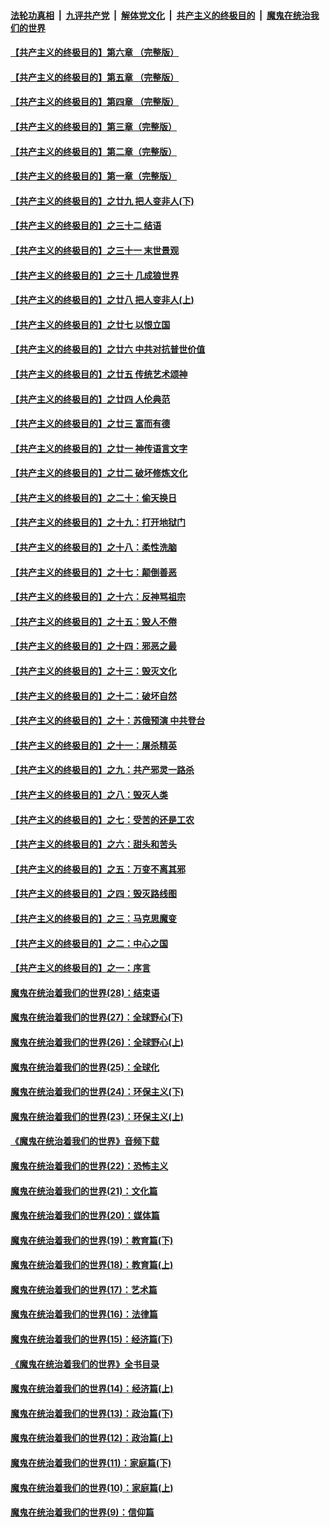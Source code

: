 ####  [法轮功真相](../../../../basic/blob/master/README.md?t=05141301) &nbsp;|&nbsp; [九评共产党](../../../../9ping.md/blob/master/README.md?t=05141301) &nbsp;|&nbsp; [解体党文化](../../../../jtdwh.md/blob/master/README.md?t=05141301)  &nbsp;|&nbsp; [共产主义的终极目的](../../../../gczydzjmd.md/blob/master/README.md?t=05141301) &nbsp;|&nbsp; [魔鬼在统治我们的世界](../../../../mgztzwmdsj.md/blob/master/README.md?t=05141301) 

#### [【共产主义的终极目的】第六章 （完整版）](../pages/nsc422/n11428913.md?t=05141301) 

#### [【共产主义的终极目的】第五章 （完整版）](../pages/nsc422/n11428912.md?t=05141301) 

#### [【共产主义的终极目的】第四章 （完整版）](../pages/nsc422/n11428907.md?t=05141301) 

#### [【共产主义的终极目的】第三章（完整版）](../pages/nsc422/n11428848.md?t=05141301) 

#### [【共产主义的终极目的】第二章（完整版）](../pages/nsc422/n11428831.md?t=05141301) 

#### [【共产主义的终极目的】第一章（完整版）](../pages/nsc422/n11417651.md?t=05141301) 

#### [【共产主义的终极目的】之廿九 把人变非人(下)](../pages/nsc422/n11344140.md?t=05141301) 

#### [【共产主义的终极目的】之三十二 结语](../pages/nsc422/n11360535.md?t=05141301) 

#### [【共产主义的终极目的】之三十一 末世景观](../pages/nsc422/n11351129.md?t=05141301) 

#### [【共产主义的终极目的】之三十 几成狼世界](../pages/nsc422/n11348280.md?t=05141301) 

#### [【共产主义的终极目的】之廿八 把人变非人(上)](../pages/nsc422/n11340492.md?t=05141301) 

#### [【共产主义的终极目的】之廿七 以恨立国](../pages/nsc422/n11336944.md?t=05141301) 

#### [【共产主义的终极目的】之廿六 中共对抗普世价值](../pages/nsc422/n11324785.md?t=05141301) 

#### [【共产主义的终极目的】之廿五 传统艺术颂神](../pages/nsc422/n11296396.md?t=05141301) 

#### [【共产主义的终极目的】之廿四 人伦典范](../pages/nsc422/n11296397.md?t=05141301) 

#### [【共产主义的终极目的】之廿三 富而有德](../pages/nsc422/n11283598.md?t=05141301) 

#### [【共产主义的终极目的】之廿一 神传语言文字](../pages/nsc422/n11263265.md?t=05141301) 

#### [【共产主义的终极目的】之廿二 破坏修炼文化](../pages/nsc422/n11245728.md?t=05141301) 

#### [【共产主义的终极目的】之二十：偷天换日](../pages/nsc422/n11238846.md?t=05141301) 

#### [【共产主义的终极目的】之十九：打开地狱门](../pages/nsc422/n11206376.md?t=05141301) 

#### [【共产主义的终极目的】之十八：柔性洗脑](../pages/nsc422/n11199994.md?t=05141301) 

#### [【共产主义的终极目的】之十七：颠倒善恶](../pages/nsc422/n11179782.md?t=05141301) 

#### [【共产主义的终极目的】之十六：反神骂祖宗](../pages/nsc422/n11166798.md?t=05141301) 

#### [【共产主义的终极目的】之十五：毁人不倦](../pages/nsc422/n11166792.md?t=05141301) 

#### [【共产主义的终极目的】之十四：邪恶之最](../pages/nsc422/n11150249.md?t=05141301) 

#### [【共产主义的终极目的】之十三：毁灭文化](../pages/nsc422/n11135227.md?t=05141301) 

#### [【共产主义的终极目的】之十二：破坏自然](../pages/nsc422/n11135214.md?t=05141301) 

#### [【共产主义的终极目的】之十：苏俄预演 中共登台](../pages/nsc422/n11118424.md?t=05141301) 

#### [【共产主义的终极目的】之十一：屠杀精英](../pages/nsc422/n11118442.md?t=05141301) 

#### [【共产主义的终极目的】之九：共产邪灵一路杀](../pages/nsc422/n11114139.md?t=05141301) 

#### [【共产主义的终极目的】之八：毁灭人类](../pages/nsc422/n11108503.md?t=05141301) 

#### [【共产主义的终极目的】之七：受苦的还是工农](../pages/nsc422/n11101809.md?t=05141301) 

#### [【共产主义的终极目的】之六：甜头和苦头](../pages/nsc422/n11096971.md?t=05141301) 

#### [【共产主义的终极目的】之五：万变不离其邪](../pages/nsc422/n11091285.md?t=05141301) 

#### [【共产主义的终极目的】之四：毁灭路线图](../pages/nsc422/n11086284.md?t=05141301) 

#### [【共产主义的终极目的】之三：马克思魔变](../pages/nsc422/n11061941.md?t=05141301) 

#### [【共产主义的终极目的】之二：中心之国](../pages/nsc422/n11047728.md?t=05141301) 

#### [【共产主义的终极目的】之一：序言](../pages/nsc422/n11086077.md?t=05141301) 

#### [魔鬼在统治着我们的世界(28)：结束语](../pages/nsc422/n10936246.md?t=05141301) 

#### [魔鬼在统治着我们的世界(27)：全球野心(下)](../pages/nsc422/n10928319.md?t=05141301) 

#### [魔鬼在统治着我们的世界(26)：全球野心(上)](../pages/nsc422/n10900318.md?t=05141301) 

#### [魔鬼在统治着我们的世界(25)：全球化](../pages/nsc422/n10788205.md?t=05141301) 

#### [魔鬼在统治着我们的世界(24)：环保主义(下)](../pages/nsc422/n10695307.md?t=05141301) 

#### [魔鬼在统治着我们的世界(23)：环保主义(上)](../pages/nsc422/n10688613.md?t=05141301) 

#### [《魔鬼在统治着我们的世界》音频下载](../pages/nsc422/n10635553.md?t=05141301) 

#### [魔鬼在统治着我们的世界(22)：恐怖主义](../pages/nsc422/n10614727.md?t=05141301) 

#### [魔鬼在统治着我们的世界(21)：文化篇](../pages/nsc422/n10597706.md?t=05141301) 

#### [魔鬼在统治着我们的世界(20)：媒体篇](../pages/nsc422/n10586579.md?t=05141301) 

#### [魔鬼在统治着我们的世界(19)：教育篇(下)](../pages/nsc422/n10564808.md?t=05141301) 

#### [魔鬼在统治着我们的世界(18)：教育篇(上)](../pages/nsc422/n10526970.md?t=05141301) 

#### [魔鬼在统治着我们的世界(17)：艺术篇](../pages/nsc422/n10499093.md?t=05141301) 

#### [魔鬼在统治着我们的世界(16)：法律篇](../pages/nsc422/n10485969.md?t=05141301) 

#### [魔鬼在统治着我们的世界(15)：经济篇(下)](../pages/nsc422/n10469975.md?t=05141301) 

#### [《魔鬼在统治着我们的世界》全书目录](../pages/nsc422/n10464261.md?t=05141301) 

#### [魔鬼在统治着我们的世界(14)：经济篇(上)](../pages/nsc422/n10457370.md?t=05141301) 

#### [魔鬼在统治着我们的世界(13)：政治篇(下)](../pages/nsc422/n10448270.md?t=05141301) 

#### [魔鬼在统治着我们的世界(12)：政治篇(上)](../pages/nsc422/n10444576.md?t=05141301) 

#### [魔鬼在统治着我们的世界(11)：家庭篇(下)](../pages/nsc422/n10440961.md?t=05141301) 

#### [魔鬼在统治着我们的世界(10)：家庭篇(上)](../pages/nsc422/n10435448.md?t=05141301) 

#### [魔鬼在统治着我们的世界(9)：信仰篇](../pages/nsc422/n10432159.md?t=05141301) 

